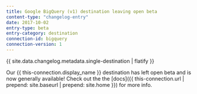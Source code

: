 ```yaml
---
title: Google BigQuery (v1) destination leaving open beta
content-type: "changelog-entry"
date: 2017-10-02
entry-type: beta
entry-category: destination
connection-id: bigquery
connection-version: 1
---
```


{{ site.data.changelog.metadata.single-destination | flatify }}

Our {{ this-connection.display_name }} destination has left open beta and is now generally available! Check out the the [docs]({{ this-connection.url | prepend: site.baseurl | prepend: site.home }}) for more info.